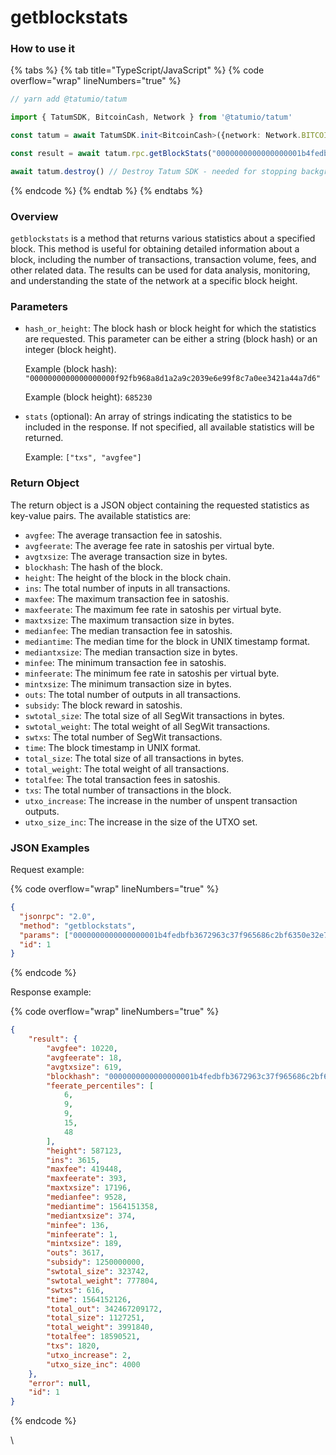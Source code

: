 # getblockstats

### How to use it

{% tabs %}
{% tab title="TypeScript/JavaScript" %}
{% code overflow="wrap" lineNumbers="true" %}
```typescript
// yarn add @tatumio/tatum

import { TatumSDK, BitcoinCash, Network } from '@tatumio/tatum'

const tatum = await TatumSDK.init<BitcoinCash>({network: Network.BITCOIN_CASH})

const result = await tatum.rpc.getBlockStats("0000000000000000001b4fedbfb3672963c37f965686c2bf6350e32e77f9941f")

await tatum.destroy() // Destroy Tatum SDK - needed for stopping background jobs
```
{% endcode %}
{% endtab %}
{% endtabs %}

### Overview

`getblockstats` is a method that returns various statistics about a specified block. This method is useful for obtaining detailed information about a block, including the number of transactions, transaction volume, fees, and other related data. The results can be used for data analysis, monitoring, and understanding the state of the network at a specific block height.

### Parameters

*   `hash_or_height`: The block hash or block height for which the statistics are requested. This parameter can be either a string (block hash) or an integer (block height).

    Example (block hash): `"0000000000000000000f92fb968a8d1a2a9c2039e6e99f8c7a0ee3421a44a7d6"`

    Example (block height): `685230`
*   `stats` (optional): An array of strings indicating the statistics to be included in the response. If not specified, all available statistics will be returned.

    Example: `["txs", "avgfee"]`

### Return Object

The return object is a JSON object containing the requested statistics as key-value pairs. The available statistics are:

* `avgfee`: The average transaction fee in satoshis.
* `avgfeerate`: The average fee rate in satoshis per virtual byte.
* `avgtxsize`: The average transaction size in bytes.
* `blockhash`: The hash of the block.
* `height`: The height of the block in the block chain.
* `ins`: The total number of inputs in all transactions.
* `maxfee`: The maximum transaction fee in satoshis.
* `maxfeerate`: The maximum fee rate in satoshis per virtual byte.
* `maxtxsize`: The maximum transaction size in bytes.
* `medianfee`: The median transaction fee in satoshis.
* `mediantime`: The median time for the block in UNIX timestamp format.
* `mediantxsize`: The median transaction size in bytes.
* `minfee`: The minimum transaction fee in satoshis.
* `minfeerate`: The minimum fee rate in satoshis per virtual byte.
* `mintxsize`: The minimum transaction size in bytes.
* `outs`: The total number of outputs in all transactions.
* `subsidy`: The block reward in satoshis.
* `swtotal_size`: The total size of all SegWit transactions in bytes.
* `swtotal_weight`: The total weight of all SegWit transactions.
* `swtxs`: The total number of SegWit transactions.
* `time`: The block timestamp in UNIX format.
* `total_size`: The total size of all transactions in bytes.
* `total_weight`: The total weight of all transactions.
* `totalfee`: The total transaction fees in satoshis.
* `txs`: The total number of transactions in the block.
* `utxo_increase`: The increase in the number of unspent transaction outputs.
* `utxo_size_inc`: The increase in the size of the UTXO set.

### JSON Examples

Request example:

{% code overflow="wrap" lineNumbers="true" %}
```json
{
  "jsonrpc": "2.0",
  "method": "getblockstats",
  "params": ["0000000000000000001b4fedbfb3672963c37f965686c2bf6350e32e77f9941f"],
  "id": 1
}
```
{% endcode %}

Response example:

{% code overflow="wrap" lineNumbers="true" %}
```json
{
    "result": {
        "avgfee": 10220,
        "avgfeerate": 18,
        "avgtxsize": 619,
        "blockhash": "0000000000000000001b4fedbfb3672963c37f965686c2bf6350e32e77f9941f",
        "feerate_percentiles": [
            6,
            9,
            9,
            15,
            48
        ],
        "height": 587123,
        "ins": 3615,
        "maxfee": 419448,
        "maxfeerate": 393,
        "maxtxsize": 17196,
        "medianfee": 9528,
        "mediantime": 1564151358,
        "mediantxsize": 374,
        "minfee": 136,
        "minfeerate": 1,
        "mintxsize": 189,
        "outs": 3617,
        "subsidy": 1250000000,
        "swtotal_size": 323742,
        "swtotal_weight": 777804,
        "swtxs": 616,
        "time": 1564152126,
        "total_out": 342467209172,
        "total_size": 1127251,
        "total_weight": 3991840,
        "totalfee": 18590521,
        "txs": 1820,
        "utxo_increase": 2,
        "utxo_size_inc": 4000
    },
    "error": null,
    "id": 1
}
```
{% endcode %}

\
